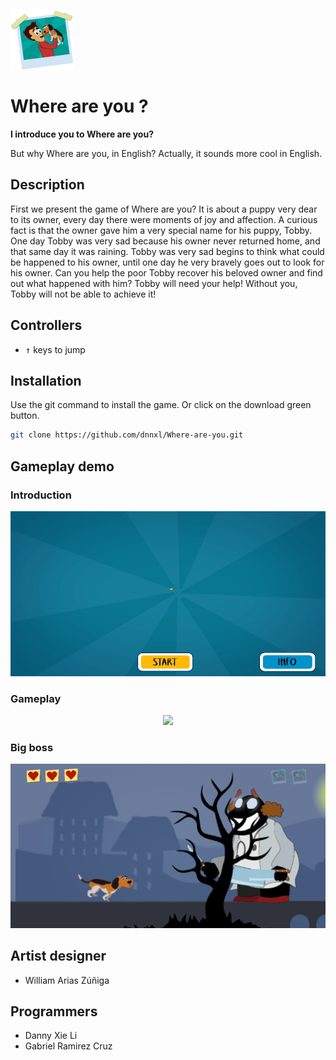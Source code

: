 ![Where are you Logo](demo/Foto.png)

# Where are you ?

**I introduce you to Where are you?**

But why Where are you, in English? Actually, it sounds more cool in English.

## Description
First we present the game of Where are you? It is about a puppy very dear to its owner, every day there were moments of joy and affection. A curious fact is that the owner gave him a very special name for his puppy, Tobby. One day Tobby was very sad because his owner never returned home, and that same day it was raining. Tobby was very sad begins to think what could be happened to his owner, until one day he very bravely goes out to look for his owner. Can you help the poor Tobby recover his beloved owner and find out what happened with him? Tobby will need your help! Without you, Tobby will not be able to achieve it!

## Controllers
- <kbd>&uarr;</kbd> keys to jump

## Installation

Use the git command to install the game. Or click on the download green button.

```bash
git clone https://github.com/dnnxl/Where-are-you.git
```

## Gameplay demo

### Introduction

<p align="center">
  <img src="demo/intro.gif">
</p>

### Gameplay

<p align="center">
  <img src="demo/gameplay.gif">
</p>

### Big boss

<p align="center">
  <img src="demo/Boss.PNG">
</p>

## Artist designer
- William Arias Zúñiga

## Programmers
- Danny Xie Li 
- Gabriel Ramirez Cruz
